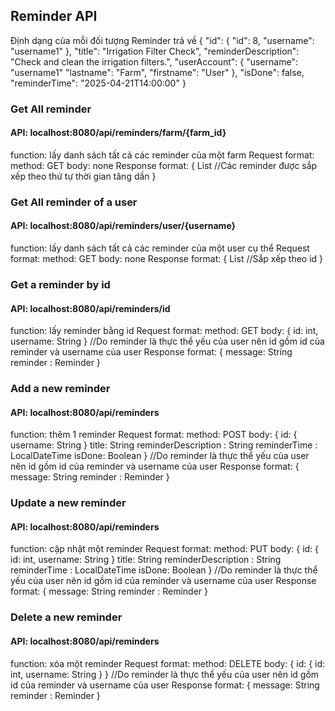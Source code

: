 ## Reminder API
Định dạng của mỗi đối tượng Reminder trả về
{
    "id": {
        "id": 8,
        "username": "username1"
    },
    "title": "Irrigation Filter Check",
    "reminderDescription": "Check and clean the irrigation filters.",
    "userAccount": {
        "username": "username1"
        "lastname": "Farm",
        "firstname": "User"
    },
    "isDone": false,
    "reminderTime": "2025-04-21T14:00:00"
}
### Get All reminder
#### API: localhost:8080/api/reminders/farm/{farm_id}
function: lấy danh sách tất cả các reminder của một farm
Request format:
method: GET
body: none
Response format:
{
    List<Reminders>
    //Các reminder được sắp xếp theo thứ tự thời gian tăng dần
}

### Get All reminder of a user
#### API: localhost:8080/api/reminders/user/{username}
function: lấy danh sách tất cả các reminder của một user cụ thể
Request format:
method: GET
body: none
Response format:
{
    List<Reminders>
    //Sắp xếp theo id
}

### Get a reminder by id
#### API: localhost:8080/api/reminders/id
function: lấy reminder bằng id
Request format:
method: GET
body:
{
    id: int,
    username: String
}
//Do reminder là thực thể yếu của user nên id gồm id của reminder và username của user
Response format:
{
    message: String
    reminder : Reminder
}

### Add a new reminder
#### API: localhost:8080/api/reminders
function: thêm 1 reminder
Request format:
method: POST
body:
{
    id: {
        username: String
    }
    title: String
    reminderDescription : String
    reminderTime : LocalDateTime
    isDone: Boolean
}
//Do reminder là thực thể yếu của user nên id gồm id của reminder và username của user
Response format:
{
    message: String
    reminder : Reminder
}

### Update a new reminder
#### API: localhost:8080/api/reminders
function: cập nhật một reminder
Request format:
method: PUT
body:
{
    id: {
        id: int,
        username: String
    }
    title: String
    reminderDescription : String
    reminderTime : LocalDateTime
    isDone: Boolean
}
//Do reminder là thực thể yếu của user nên id gồm id của reminder và username của user
Response format:
{
    message: String
    reminder : Reminder
}

### Delete a new reminder
#### API: localhost:8080/api/reminders
function: xóa một reminder
Request format:
method: DELETE
body:
{
    id: {
        id: int,
        username: String
    }
}
//Do reminder là thực thể yếu của user nên id gồm id của reminder và username của user
Response format:
{
    message: String
    reminder : Reminder
}
